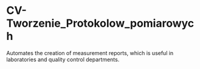 ﻿# CV-Tworzenie_Protokolow_pomiarowych

Automates the creation of measurement reports, which is useful in laboratories and quality control departments.
